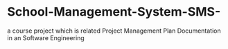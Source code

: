 # School-Management-System-SMS-
a course project which is related Project Management Plan Documentation in an Software Engineering
